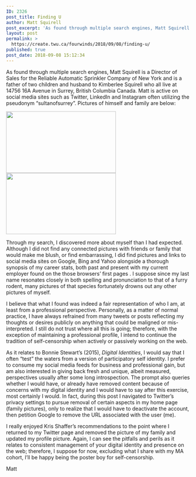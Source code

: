 ```yaml
---
ID: 2326
post_title: Finding U
author: Matt Squirell
post_excerpt: 'As found through multiple search engines, Matt Squirell is a Director of Sales for the Reliable Automatic Sprinkler Company of New York and is a father of two children and husband to Kimberlee Squirell who all live at 14756 16A Avenue in Surrey, British Columbia Canada. Matt is active on social media sites such as &hellip; <p><a href="https://create.twu.ca/fourwinds/2018/09/08/finding-u/">Continue reading<span> "Finding U"</span></a></p>'
layout: post
permalink: >
  https://create.twu.ca/fourwinds/2018/09/08/finding-u/
published: true
post_date: 2018-09-08 15:12:34
---
```

As found through multiple search engines, Matt Squirell is a Director of Sales for the Reliable Automatic Sprinkler Company of New York and is a father of two children and husband to Kimberlee Squirell who all live at 14756 16A Avenue in Surrey, British Columbia Canada. Matt is active on social media sites such as Twitter, LinkedIn and Instagram often utilizing the pseudonym &#8220;sultanofsurrey&#8221;. Pictures of himself and family are below:

<img class="alignnone size-medium wp-image-105" src="http://create.twu.ca/fourwinds/files/2018/09/Screen-Shot-2018-09-08-at-2.14.50-PM-300x168.png" alt="" width="300" height="168" srcset="https://create.twu.ca/fourwinds/files/2018/09/Screen-Shot-2018-09-08-at-2.14.50-PM-300x168.png 300w, https://create.twu.ca/fourwinds/files/2018/09/Screen-Shot-2018-09-08-at-2.14.50-PM-768x431.png 768w, https://create.twu.ca/fourwinds/files/2018/09/Screen-Shot-2018-09-08-at-2.14.50-PM-1024x575.png 1024w" sizes="(max-width: 300px) 100vw, 300px" />

<img class="alignnone size-medium wp-image-107" src="http://create.twu.ca/fourwinds/files/2018/09/Screen-Shot-2018-09-08-at-2.17.23-PM-300x167.png" alt="" width="300" height="167" srcset="https://create.twu.ca/fourwinds/files/2018/09/Screen-Shot-2018-09-08-at-2.17.23-PM-300x167.png 300w, https://create.twu.ca/fourwinds/files/2018/09/Screen-Shot-2018-09-08-at-2.17.23-PM-768x427.png 768w, https://create.twu.ca/fourwinds/files/2018/09/Screen-Shot-2018-09-08-at-2.17.23-PM-1024x569.png 1024w" sizes="(max-width: 300px) 100vw, 300px" />

Through my search, I discovered more about myself than I had expected. Although I did not find any connected pictures with friends or family that would make me blush, or find embarrassing, I did find pictures and links to social media sites on Google, Bing and Yahoo alongside a thorough synopsis of my career stats, both past and present with my current employer found on the those browsers&#8217; first pages . I suppose since my last name resonates closely in both spelling and pronunciation to that of a furry rodent, many pictures of that species fortunately drowns out any other pictures of myself.

I believe that what I found was indeed a fair representation of who I am, at least from a professional perspective. Personally, as a matter of normal practice, I have always refrained from many tweets or posts reflecting my thoughts or desires publicly on anything that could be maligned or mis-interpreted. I still do not trust where all this is going; therefore, with the exception of maintaining a professional profile, I intend to continue the tradition of self-censorship when actively or passively working on the web.

As it relates to Bonnie Stewart&#8217;s (2015), <em>Digital Identities</em>, I would say that I often &#8220;test&#8221; the waters from a version of participatory self identity. I prefer to consume my social media feeds for business and professional gain, but am also interested in giving back fresh and unique, albeit measured, perspectives usually after some long introspection. The prompt also queries whether I would have, or already have removed content because of concerns with my digital identity and I would have to say after this exercise, most certainly I would. In fact, during this post I navigated to Twitter&#8217;s privacy settings to pursue removal of certain aspects in my home page (family pictures), only to realize that I would have to deactivate the account, then petition Google to remove the URL associated with the user (me).

I really enjoyed Kris Shaffer&#8217;s recommendations to the point where I returned to my Twitter page and removed the picture of my family and updated my profile picture. Again, I can see the pitfalls and perils as it relates to consistent management of your digital identity and presence on the web; therefore, I suppose for now, excluding what I share with my MA cohort, I&#8217;ll be happy being the poster boy for self-censorship.

Matt